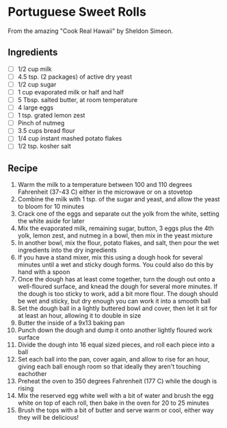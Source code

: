 # Portuguese Sweet Rolls

From the amazing "Cook Real Hawaii" by Sheldon Simeon.

## Ingredients

- [ ] 1/2 cup milk
- [ ] 4.5 tsp. (2 packages) of active dry yeast
- [ ] 1/2 cup sugar
- [ ] 1 cup evaporated milk or half and half
- [ ] 5 Tbsp. salted butter, at room temperature
- [ ] 4 large eggs
- [ ] 1 tsp. grated lemon zest
- [ ] Pinch of nutmeg
- [ ] 3.5 cups bread flour
- [ ] 1/4 cup instant mashed potato flakes
- [ ] 1/2 tsp. kosher salt

## Recipe

1. Warm the milk to a temperature between 100 and 110 degrees Fahrenheit (37-43 C) either in the microwave or on a stovetop
1. Combine the milk with 1 tsp. of the sugar and yeast, and allow the yeast to bloom for 10 minutes
1. Crack one of the eggs and separate out the yolk from the white, setting the white aside for later
1. Mix the evaporated milk, remaining sugar, button, 3 eggs plus the 4th yolk, lemon zest, and nutmeg in a bowl, then mix in the yeast mixture
1. In another bowl, mix the flour, potato flakes, and salt, then pour the wet ingredients into the dry ingredients
1. If you have a stand mixer, mix this using a dough hook for several minutes until a wet and sticky dough forms. You could also do this by hand with a spoon
1. Once the dough has at least come together, turn the dough out onto a well-floured surface, and knead the dough for several more minutes. If the dough is too sticky to work, add a bit more flour. The dough should be wet and sticky, but dry enough you can work it into a smooth ball
1. Set the dough ball in a lightly buttered bowl and cover, then let it sit for at least an hour, allowing it to double in size
1. Butter the inside of a 9x13 baking pan
1. Punch down the dough and dump it onto another lightly floured work surface
1. Divide the dough into 16 equal sized pieces, and roll each piece into a ball
1. Set each ball into the pan, cover again, and allow to rise for an hour, giving each ball enough room so that ideally they aren't touching eachother
1. Preheat the oven to 350 degrees Fahrenheit (177 C) while the dough is rising
1. Mix the reserved egg white well with a bit of water and brush the egg white on top of each roll, then bake in the oven for 20 to 25 minutes
1. Brush the tops with a bit of butter and serve warm or cool, either way they will be delicious!
